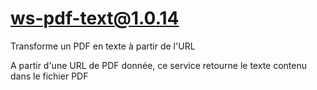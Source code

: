 # ws-pdf-text@1.0.14

Transforme un PDF en texte à partir de l'URL

A partir d'une URL de PDF donnée, ce service retourne le texte contenu dans le fichier PDF
